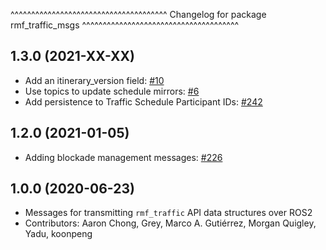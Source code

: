 ^^^^^^^^^^^^^^^^^^^^^^^^^^^^^^^^^^^^^^
Changelog for package rmf_traffic_msgs
^^^^^^^^^^^^^^^^^^^^^^^^^^^^^^^^^^^^^^

1.3.0 (2021-XX-XX)
------------------
* Add an itinerary_version field: [#10](https://github.com/open-rmf/rmf_internal_msgs/pull/10)
* Use topics to update schedule mirrors: [#6](https://github.com/open-rmf/rmf_internal_msgs/pull/6)
* Add persistence to Traffic Schedule Participant IDs: [#242](https://github.com/osrf/rmf_core/pull/242)

1.2.0 (2021-01-05)
------------------
* Adding blockade management messages: [#226](https://github.com/osrf/rmf_core/pull/226)

1.0.0 (2020-06-23)
------------------
* Messages for transmitting `rmf_traffic` API data structures over ROS2
* Contributors: Aaron Chong, Grey, Marco A. Gutiérrez, Morgan Quigley, Yadu, koonpeng

